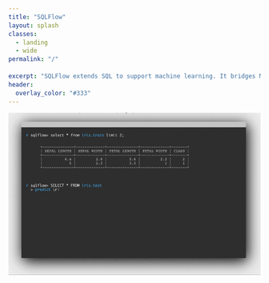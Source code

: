 ```yaml
---
title: "SQLFlow"
layout: splash
classes:
  - landing
  - wide
permalink: "/"

excerpt: "SQLFlow extends SQL to support machine learning. It bridges MySQL, Hive, and other SQL engines with AI systems like TensorFlow."
header:
  overlay_color: "#333"
---
```


![image-title-here](/assets/images/demo.gif)
